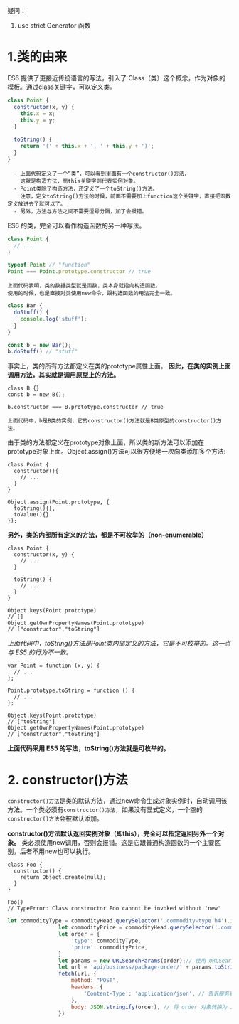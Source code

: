 疑问：
1. use strict
Generator 函数

# 1.类的由来
ES6 提供了更接近传统语言的写法，引入了 Class（类）这个概念，作为对象的模板。通过class关键字，可以定义类。
```javascript
class Point {
  constructor(x, y) {
    this.x = x;
    this.y = y;
  }

  toString() {
    return '(' + this.x + ', ' + this.y + ')';
  }
}
```

      - 上面代码定义了一个“类”，可以看到里面有一个constructor()方法，
        这就是构造方法，而this关键字则代表实例对象。
      - Point类除了构造方法，还定义了一个toString()方法。
        注意，定义toString()方法的时候，前面不需要加上function这个关键字，直接把函数定义放进去了就可以了。
      - 另外，方法与方法之间不需要逗号分隔，加了会报错。
ES6 的类，完全可以看作构造函数的另一种写法。

```js
class Point {
  // ...
}

typeof Point // "function"
Point === Point.prototype.constructor // true
```

    上面代码表明，类的数据类型就是函数，类本身就指向构造函数。
    使用的时候，也是直接对类使用new命令，跟构造函数的用法完全一致。
```js
class Bar {
  doStuff() {
    console.log('stuff');
  }
}

const b = new Bar();
b.doStuff() // "stuff"

```
 事实上，类的所有方法都定义在类的prototype属性上面。
**因此，在类的实例上面调用方法，其实就是调用原型上的方法。**
```JS
class B {}
const b = new B();

b.constructor === B.prototype.constructor // true

```

    上面代码中，b是B类的实例，它的constructor()方法就是B类原型的constructor()方法。

由于类的方法都定义在prototype对象上面，所以类的新方法可以添加在prototype对象上面。Object.assign()方法可以很方便地一次向类添加多个方法:
```JS
class Point {
  constructor(){
    // ...
  }
}

Object.assign(Point.prototype, {
  toString(){},
  toValue(){}
});

```

**另外，类的内部所有定义的方法，都是不可枚举的（non-enumerable）**
```JS
class Point {
  constructor(x, y) {
    // ...
  }

  toString() {
    // ...
  }
}

Object.keys(Point.prototype)
// []
Object.getOwnPropertyNames(Point.prototype)
// ["constructor","toString"]

```
*上面代码中，toString()方法是Point类内部定义的方法，它是不可枚举的。这一点与 ES5 的行为不一致。*
```JS
var Point = function (x, y) {
  // ...
};

Point.prototype.toString = function () {
  // ...
};

Object.keys(Point.prototype)
// ["toString"]
Object.getOwnPropertyNames(Point.prototype)
// ["constructor","toString"]

```
**上面代码采用 ES5 的写法，toString()方法就是可枚举的。**

# 2. constructor()方法

`constructor()方法`是类的默认方法，通过new命令生成对象实例时，自动调用该方法。一个类必须有`constructor()方法`，如果没有显式定义，一个空的`constructor()方法`会被默认添加。

**constructor()方法默认返回实例对象（即this），完全可以指定返回另外一个对象。**
类必须使用new调用，否则会报错。这是它跟普通构造函数的一个主要区别，后者不用new也可以执行。
```JS
class Foo {
  constructor() {
    return Object.create(null);
  }
}

Foo()
// TypeError: Class constructor Foo cannot be invoked without 'new'
```


```javascript
let commodityType = commodityHead.querySelector('.commodity-type h4').innerText;
                let commodityPrice = commodityHead.querySelector('.commodity-price .value').innerText;
                let order = {
                    'type': commodityType,
                    'price': commodityPrice,
                }
                let params = new URLSearchParams(order);// 使用 URLSearchParams 将对象转换为查询参数
                let url = 'api/business/package-order/' + params.toString();
                fetch(url, {
                    method: "POST",
                    headers: {
                        'Content-Type': 'application/json', // 告诉服务器发送的是 JSON 数据
                    },
                    body: JSON.stringify(order), // 将 order 对象转换为 JSON 字符串作为数据体
                })
```
